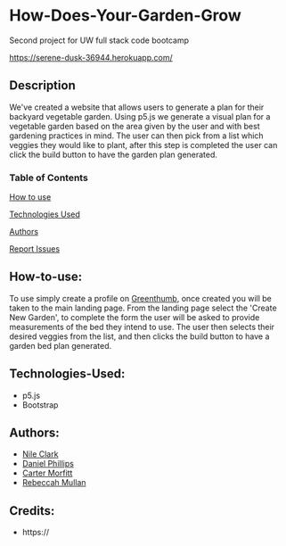 # How-Does-Your-Garden-Grow
Second project for UW full stack code bootcamp

https://serene-dusk-36944.herokuapp.com/

## Description

We've created a website that allows users to generate a plan for their backyard vegetable garden. Using p5.js we generate a visual plan for a vegetable garden based on the area given by the user and with best gardening practices in mind. The user can then pick from a list which veggies they would like to plant, after this step is completed the user can click the build button to have the garden plan generated.

### Table of Contents

[How to use](#How-to-use)

[Technologies Used](#Technologies-Used)

[Authors](#Authors)

[Report Issues](#Report-issues)


## How-to-use:
To use simply create a profile on [Greenthumb](https://), once created you will be taken to the main landing page. From the landing page select the 'Create New Garden', to complete the form the user will be asked to provide measurements of the bed they intend to use. The user then selects their desired veggies from the list, and then clicks the build button to have a garden bed plan generated.

## Technologies-Used:
* p5.js
* Bootstrap


## Authors:
* [Nile Clark](https://github.com/BUButtercup)
* [Daniel Phillips](https://github.com/DanielGPhillips)
* [Carter Morfitt](https://github.com/carterfm)
* [Rebeccah Mullan](https://github.com/Acanthodoris)

## Credits:
* https://
